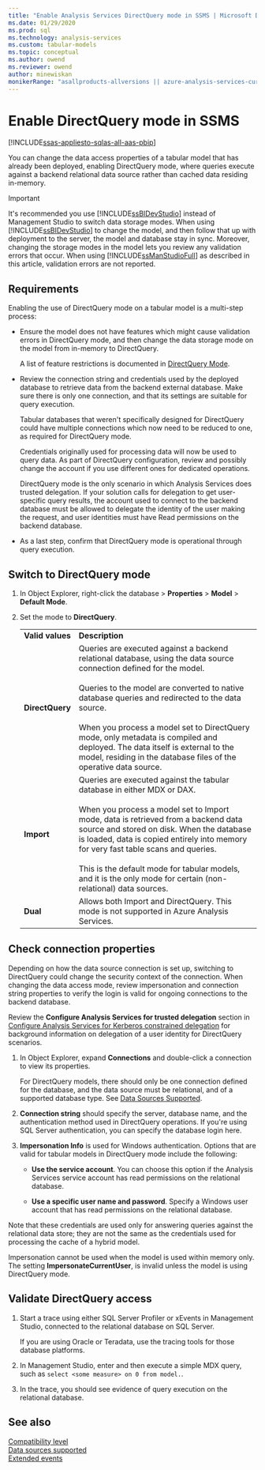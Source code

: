 ```yaml
---
title: "Enable Analysis Services DirectQuery mode in SSMS | Microsoft Docs"
ms.date: 01/29/2020
ms.prod: sql
ms.technology: analysis-services
ms.custom: tabular-models
ms.topic: conceptual
ms.author: owend
ms.reviewer: owend
author: minewiskan
monikerRange: "asallproducts-allversions || azure-analysis-services-current || power-bi-premium-current || >= sql-analysis-services-2016"
---
```

# Enable DirectQuery mode in SSMS

[!INCLUDE[ssas-appliesto-sqlas-all-aas-pbip](../../includes/ssas-appliesto-sqlas-all-aas-pbip.md)]

  You can  change the data access properties of a tabular model that has already been deployed, enabling DirectQuery mode, where queries execute against a backend relational data source rather than cached data residing in-memory.  
  
> [!IMPORTANT]  
>  It's recommended you use [!INCLUDE[ssBIDevStudio](../../includes/ssbidevstudio-md.md)] instead of Management Studio to switch data storage modes. When using  [!INCLUDE[ssBIDevStudio](../../includes/ssbidevstudio-md.md)] to change the model, and then follow that up with deployment to the server,  the model and database stay in sync. Moreover, changing the storage modes in the model lets you review any validation errors that occur. When using [!INCLUDE[ssManStudioFull](../../includes/ssmanstudiofull-md.md)] as described in this article, validation errors are not reported.  
  
## Requirements  

 Enabling the use of DirectQuery mode on a tabular model is a multi-step process:  
  
-   Ensure the model does not have features which might cause validation errors in DirectQuery mode, and then change the data storage mode on the model from in-memory to DirectQuery.  
  
     A list of feature restrictions is documented in [DirectQuery Mode](../../analysis-services/tabular-models/directquery-mode-ssas-tabular.md).  
  
-   Review the connection string and credentials used by the deployed database to retrieve data from the backend external database. Make sure there is only one connection, and that its settings are suitable for query execution.  
  
     Tabular databases that weren't specifically designed for DirectQuery could have multiple connections which now need to be reduced to one, as required for DirectQuery mode.  
  
     Credentials originally used for processing data will now be used  to query data. As part of DirectQuery configuration, review and possibly change the account if you use different ones for dedicated operations.  
  
     DirectQuery mode is the only scenario in which Analysis Services does trusted delegation. If your solution calls for delegation to get user-specific query results, the account used to connect to the backend database must be allowed to delegate the identity of the user making the request, and user identities must have Read permissions on the backend database.  
  
-   As a last step, confirm that DirectQuery mode is operational through query execution.  
  
  
## Switch to DirectQuery mode 
  
1.  In Object Explorer, right-click the database > **Properties** > **Model** > **Default Mode**.  
  
2.  Set the mode to **DirectQuery**.  
  
    |||  
    |-|-|  
    |**Valid values**|**Description**|  
    |**DirectQuery**|Queries are executed against a backend relational database, using the data source connection defined for the model.<br /><br /> Queries to the model are converted to native database queries and redirected to the data source.<br /><br /> When you process a model set to DirectQuery mode, only metadata is compiled and deployed. The data itself is external to the model, residing in the database files of the operative data source.|  
    |**Import**|Queries are executed against the tabular database in either MDX or DAX.<br /><br /> When you process a model set to Import mode,  data is retrieved from a backend data source and stored on disk. When the database is loaded, data is copied entirely into memory for very fast table scans and queries.<br /><br /> This is the default mode for tabular models, and it is the only mode for certain (non-relational) data sources.|  
    | **Dual** | Allows both Import and DirectQuery. This mode is not supported in Azure Analysis Services. |
   
  
## Check connection properties  

 Depending on how the data source connection is set up, switching to DirectQuery could change the security context of the connection. When changing the data access mode, review impersonation and connection string properties to verify the login is valid for ongoing connections to the backend database.  
  
 Review the **Configure Analysis Services for trusted delegation** section in [Configure Analysis Services for Kerberos constrained delegation](../../analysis-services/instances/configure-analysis-services-for-kerberos-constrained-delegation.md) for background information on delegation of a user identity for DirectQuery scenarios.  
  
1.  In Object Explorer, expand **Connections** and double-click a connection to view its properties.  
  
     For DirectQuery models, there should only be one connection defined for the database, and the data source must be relational, and of a supported database type. See [Data Sources Supported](../../analysis-services/tabular-models/data-sources-supported-ssas-tabular.md).  
  
2.  **Connection string** should specify the server, database name, and the authentication method used in DirectQuery operations. If you're using SQL Server authentication, you can specify the database login here.  
  
3.  **Impersonation Info** is used for Windows authentication. Options that are valid for tabular models in DirectQuery mode include the following:  
  
    -   **Use the service account**. You can choose this option if the Analysis Services service account has read permissions on the relational database.  
  
    -   **Use a specific user name and password**. Specify a Windows user account that has read permissions on the relational database.  
  
 Note that these credentials are used only for answering queries against the relational data store; they are not the same as the credentials used for processing the cache of a hybrid model.  
  
 Impersonation cannot be used when the model is used within memory only. The setting **ImpersonateCurrentUser**, is invalid unless the model is using DirectQuery mode.  
  
## Validate DirectQuery access  
  
1.  Start a trace using either SQL Server Profiler or xEvents in Management Studio, connected to the relational database on SQL Server.  
  
     If you are using Oracle or Teradata, use the tracing tools for those database platforms.  
  
2.  In Management Studio, enter and then execute a simple MDX query, such as `select <some measure> on 0 from model.`.  
  
3.  In the trace, you should see evidence of query execution on the relational database.  
  
## See also  

 [Compatibility level](../../analysis-services/tabular-models/compatibility-level-for-tabular-models-in-analysis-services.md)   
 [Data sources supported](../../analysis-services/tabular-models/data-sources-supported-ssas-tabular.md)   
 [Extended events](/sql/relational-databases/extended-events/extended-events)   

  
  
